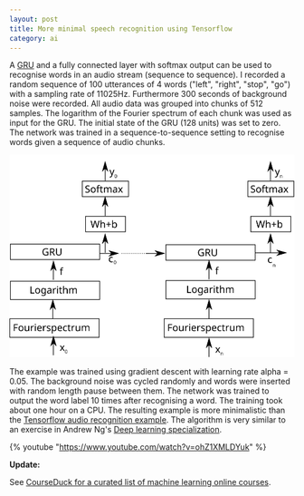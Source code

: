 ```yaml
---
layout: post
title: More minimal speech recognition using Tensorflow
category: ai
---
```


A [GRU][1] and a fully connected layer with softmax output can be used to recognise words in an audio stream (sequence to sequence).
I recorded a random sequence of 100 utterances of 4 words ("left", "right", "stop", "go") with a sampling rate of 11025Hz.
Furthermore 300 seconds of background noise were recorded.
All audio data was grouped into chunks of 512 samples.
The logarithm of the Fourier spectrum of each chunk was used as input for the GRU.
The initial state of the GRU (128 units) was set to zero.
The network was trained in a sequence-to-sequence setting to recognise words given a sequence of audio chunks.

![Speech recognition](/pics/speech2.svg)

The example was trained using gradient descent with learning rate alpha = 0.05.
The background noise was cycled randomly and words were inserted with random length pause between them.
The network was trained to output the word label 10 times after recognising a word.
The training took about one hour on a CPU.
The resulting example is more minimalistic than the [Tensorflow audio recognition example][2].
The algorithm is very similar to an exercise in Andrew Ng's [Deep learning specialization][3].

{% youtube "https://www.youtube.com/watch?v=ohZ1XMLDYuk" %}

**Update:**

See [CourseDuck for a curated list of machine learning online courses][4].

[1]: https://en.wikipedia.org/wiki/Gated_recurrent_unit
[2]: https://www.tensorflow.org/tutorials/sequences/audio_recognition
[3]: https://www.deeplearning.ai/
[4]: https://courseduck.com/programming/machine-learning/
